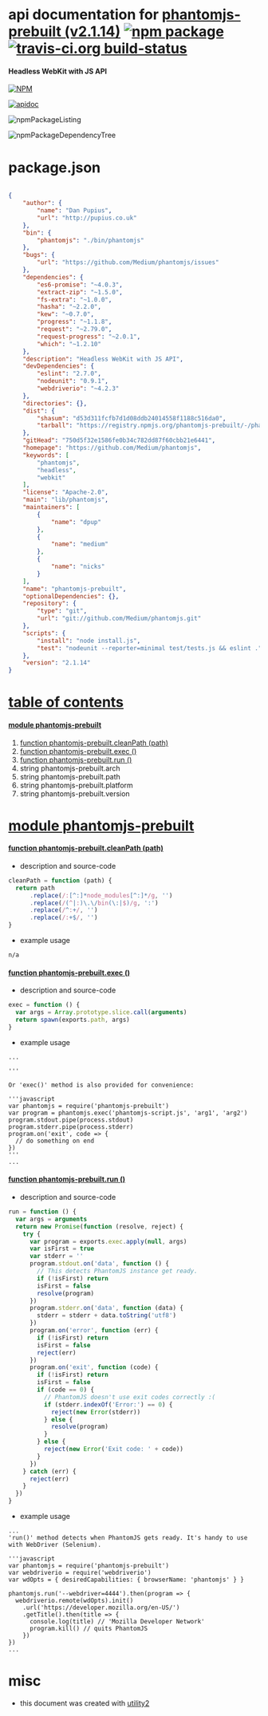 # api documentation for  [phantomjs-prebuilt (v2.1.14)](https://github.com/Medium/phantomjs)  [![npm package](https://img.shields.io/npm/v/npmdoc-phantomjs-prebuilt.svg?style=flat-square)](https://www.npmjs.org/package/npmdoc-phantomjs-prebuilt) [![travis-ci.org build-status](https://api.travis-ci.org/npmdoc/node-npmdoc-phantomjs-prebuilt.svg)](https://travis-ci.org/npmdoc/node-npmdoc-phantomjs-prebuilt)
#### Headless WebKit with JS API

[![NPM](https://nodei.co/npm/phantomjs-prebuilt.png?downloads=true&downloadRank=true&stars=true)](https://www.npmjs.com/package/phantomjs-prebuilt)

[![apidoc](https://npmdoc.github.io/node-npmdoc-phantomjs-prebuilt/build/screenCapture.buildCi.browser.apidoc.html.png)](https://npmdoc.github.io/node-npmdoc-phantomjs-prebuilt/build/apidoc.html)

![npmPackageListing](https://npmdoc.github.io/node-npmdoc-phantomjs-prebuilt/build/screenCapture.npmPackageListing.svg)

![npmPackageDependencyTree](https://npmdoc.github.io/node-npmdoc-phantomjs-prebuilt/build/screenCapture.npmPackageDependencyTree.svg)



# package.json

```json

{
    "author": {
        "name": "Dan Pupius",
        "url": "http://pupius.co.uk"
    },
    "bin": {
        "phantomjs": "./bin/phantomjs"
    },
    "bugs": {
        "url": "https://github.com/Medium/phantomjs/issues"
    },
    "dependencies": {
        "es6-promise": "~4.0.3",
        "extract-zip": "~1.5.0",
        "fs-extra": "~1.0.0",
        "hasha": "~2.2.0",
        "kew": "~0.7.0",
        "progress": "~1.1.8",
        "request": "~2.79.0",
        "request-progress": "~2.0.1",
        "which": "~1.2.10"
    },
    "description": "Headless WebKit with JS API",
    "devDependencies": {
        "eslint": "2.7.0",
        "nodeunit": "0.9.1",
        "webdriverio": "~4.2.3"
    },
    "directories": {},
    "dist": {
        "shasum": "d53d311fcfb7d1d08ddb24014558f1188c516da0",
        "tarball": "https://registry.npmjs.org/phantomjs-prebuilt/-/phantomjs-prebuilt-2.1.14.tgz"
    },
    "gitHead": "750d5f32e1586fe0b34c782dd87f60cbb21e6441",
    "homepage": "https://github.com/Medium/phantomjs",
    "keywords": [
        "phantomjs",
        "headless",
        "webkit"
    ],
    "license": "Apache-2.0",
    "main": "lib/phantomjs",
    "maintainers": [
        {
            "name": "dpup"
        },
        {
            "name": "medium"
        },
        {
            "name": "nicks"
        }
    ],
    "name": "phantomjs-prebuilt",
    "optionalDependencies": {},
    "repository": {
        "type": "git",
        "url": "git://github.com/Medium/phantomjs.git"
    },
    "scripts": {
        "install": "node install.js",
        "test": "nodeunit --reporter=minimal test/tests.js && eslint ."
    },
    "version": "2.1.14"
}
```



# <a name="apidoc.tableOfContents"></a>[table of contents](#apidoc.tableOfContents)

#### [module phantomjs-prebuilt](#apidoc.module.phantomjs-prebuilt)
1.  [function <span class="apidocSignatureSpan">phantomjs-prebuilt.</span>cleanPath (path)](#apidoc.element.phantomjs-prebuilt.cleanPath)
1.  [function <span class="apidocSignatureSpan">phantomjs-prebuilt.</span>exec ()](#apidoc.element.phantomjs-prebuilt.exec)
1.  [function <span class="apidocSignatureSpan">phantomjs-prebuilt.</span>run ()](#apidoc.element.phantomjs-prebuilt.run)
1.  string <span class="apidocSignatureSpan">phantomjs-prebuilt.</span>arch
1.  string <span class="apidocSignatureSpan">phantomjs-prebuilt.</span>path
1.  string <span class="apidocSignatureSpan">phantomjs-prebuilt.</span>platform
1.  string <span class="apidocSignatureSpan">phantomjs-prebuilt.</span>version



# <a name="apidoc.module.phantomjs-prebuilt"></a>[module phantomjs-prebuilt](#apidoc.module.phantomjs-prebuilt)

#### <a name="apidoc.element.phantomjs-prebuilt.cleanPath"></a>[function <span class="apidocSignatureSpan">phantomjs-prebuilt.</span>cleanPath (path)](#apidoc.element.phantomjs-prebuilt.cleanPath)
- description and source-code
```javascript
cleanPath = function (path) {
  return path
      .replace(/:[^:]*node_modules[^:]*/g, '')
      .replace(/(^|:)\.\/bin(\:|$)/g, ':')
      .replace(/^:+/, '')
      .replace(/:+$/, '')
}
```
- example usage
```shell
n/a
```

#### <a name="apidoc.element.phantomjs-prebuilt.exec"></a>[function <span class="apidocSignatureSpan">phantomjs-prebuilt.</span>exec ()](#apidoc.element.phantomjs-prebuilt.exec)
- description and source-code
```javascript
exec = function () {
  var args = Array.prototype.slice.call(arguments)
  return spawn(exports.path, args)
}
```
- example usage
```shell
...

'''

Or 'exec()' method is also provided for convenience:

'''javascript
var phantomjs = require('phantomjs-prebuilt')
var program = phantomjs.exec('phantomjs-script.js', 'arg1', 'arg2')
program.stdout.pipe(process.stdout)
program.stderr.pipe(process.stderr)
program.on('exit', code => {
  // do something on end
})
'''
...
```

#### <a name="apidoc.element.phantomjs-prebuilt.run"></a>[function <span class="apidocSignatureSpan">phantomjs-prebuilt.</span>run ()](#apidoc.element.phantomjs-prebuilt.run)
- description and source-code
```javascript
run = function () {
  var args = arguments
  return new Promise(function (resolve, reject) {
    try {
      var program = exports.exec.apply(null, args)
      var isFirst = true
      var stderr = ''
      program.stdout.on('data', function () {
        // This detects PhantomJS instance get ready.
        if (!isFirst) return
        isFirst = false
        resolve(program)
      })
      program.stderr.on('data', function (data) {
        stderr = stderr + data.toString('utf8')
      })
      program.on('error', function (err) {
        if (!isFirst) return
        isFirst = false
        reject(err)
      })
      program.on('exit', function (code) {
        if (!isFirst) return
        isFirst = false
        if (code == 0) {
          // PhantomJS doesn't use exit codes correctly :(
          if (stderr.indexOf('Error:') == 0) {
            reject(new Error(stderr))
          } else {
            resolve(program)
          }
        } else {
          reject(new Error('Exit code: ' + code))
        }
      })
    } catch (err) {
      reject(err)
    }
  })
}
```
- example usage
```shell
...
'run()' method detects when PhantomJS gets ready. It's handy to use with WebDriver (Selenium).

'''javascript
var phantomjs = require('phantomjs-prebuilt')
var webdriverio = require('webdriverio')
var wdOpts = { desiredCapabilities: { browserName: 'phantomjs' } }

phantomjs.run('--webdriver=4444').then(program => {
  webdriverio.remote(wdOpts).init()
    .url('https://developer.mozilla.org/en-US/')
    .getTitle().then(title => {
      console.log(title) // 'Mozilla Developer Network'
      program.kill() // quits PhantomJS
    })
})
...
```



# misc
- this document was created with [utility2](https://github.com/kaizhu256/node-utility2)
